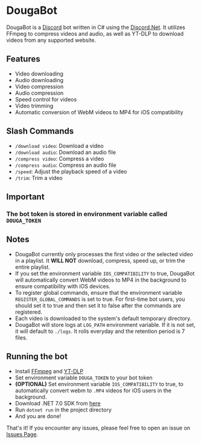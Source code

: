 # DougaBot

DougaBot is a [Discord](https://discord.com/) bot written in C# using the [Discord.Net](https://discordnet.dev/). It utilizes FFmpeg to compress videos and audio, as well as YT-DLP to download videos from any supported website.

## Features

- Video downloading
- Audio downloading
- Video compression
- Audio compression
- Speed control for videos
- Video trimming
- Automatic conversion of WebM videos to MP4 for iOS compatibility

## Slash Commands

- `/download video`: Download a video
- `/download audio`: Download an audio file
- `/compress video`: Compress a video
- `/compress audio`: Compress an audio file
- `/speed`: Adjust the playback speed of a video
- `/trim`: Trim a video

## Important
### The bot token is stored in environment variable called ``DOUGA_TOKEN``

## Notes

- DougaBot currently only processes the first video or the selected video in a playlist. It **WILL NOT** download, compress, speed up, or trim the entire playlist.
- If you set the environment variable `IOS_COMPATIBILITY` to true, DougaBot will automatically convert WebM videos to MP4 in the background to ensure compatibility with iOS devices.
- To register global commands, ensure that the environment variable `REGISTER_GLOBAL_COMMANDS` is set to true. For first-time bot users, you should set it to true and then set it to false after the commands are registered.
- Each video is downloaded to the system's default temporary directory.
- DougaBot will store logs at `LOG_PATH` environment variable. If it is not set, it will default to `./logs`. It rolls everyday and the retention period is 7 files.

## Running the bot
- Install [FFmpeg](https://ffmpeg.org/) and [YT-DLP](https://github.com/yt-dlp/yt-dlp)
- Set environment variable ``DOUGA_TOKEN`` to your bot token
- **(OPTIONAL)** Set environment variable ``IOS_COMPATIBILITY`` to true, to automatically convert webm to `.MP4` videos for iOS users in the background.
- Download .NET 7.0 SDK from [here](https://dotnet.microsoft.com/download/dotnet/7.0)
- Run ``dotnet run`` in the project directory
- And you are done!

That's it! If you encounter any issues, please feel free to open an issue on [Issues Page](https://github.com/DontEatOreo/DougaBot/issues). 